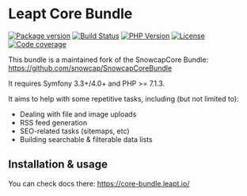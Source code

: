 Leapt Core Bundle
=================

[![Package version](https://img.shields.io/packagist/v/leapt/core-bundle.svg?style=flat-square)](https://packagist.org/packages/leapt/core-bundle)
[![Build Status](https://img.shields.io/travis/leapt/core-bundle.svg?branch=master&style=flat-square)](https://travis-ci.org/leapt/core-bundle?branch=master)
[![PHP Version](https://img.shields.io/packagist/php-v/leapt/core-bundle.svg?branch=master&style=flat-square)](https://travis-ci.org/leapt/core-bundle?branch=master)
[![License](https://img.shields.io/badge/license-MIT-red.svg?style=flat-square)](LICENSE)
[![Code coverage](https://img.shields.io/coveralls/github/leapt/core-bundle.svg?style=flat-square)](LICENSE)

This bundle is a maintained fork of the SnowcapCore Bundle: https://github.com/snowcap/SnowcapCoreBundle

It requires Symfony 3.3+/4.0+ and PHP >= 7.1.3.

It aims to help with some repetitive tasks, including (but not limited to):

* Dealing with file and image uploads
* RSS feed generation
* SEO-related tasks (sitemaps, etc)
* Building searchable & filterable data lists

## Installation & usage

You can check docs there: https://core-bundle.leapt.io/
